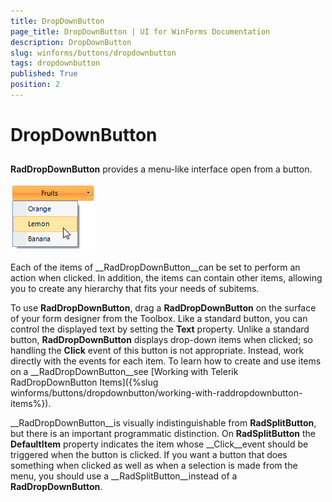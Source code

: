 ```yaml
---
title: DropDownButton
page_title: DropDownButton | UI for WinForms Documentation
description: DropDownButton
slug: winforms/buttons/dropdownbutton
tags: dropdownbutton
published: True
position: 2
---
```


# DropDownButton



## 

__RadDropDownButton__ provides a menu-like interface open from a button.

![buttons-dropdownbutton-overview 001](images/buttons-dropdownbutton-overview001.png)

Each of the items of __RadDropDownButton__can be set to perform an action when clicked. In addition, the items can contain other items, allowing you to create any hierarchy that fits your needs of subitems. 

To use __RadDropDownButton__, drag a __RadDropDownButton__ on the surface of your form designer from the Toolbox. Like a standard button, you can control the displayed text by setting the __Text__ property. Unlike a standard button, __RadDropDownButton__ displays drop-down items when clicked; so handling the __Click__ event of this button is not appropriate. Instead, work directly with the events for each item. To learn how to create and use items on a __RadDropDownButton__see [Working with Telerik RadDropDownButton Items]({%slug winforms/buttons/dropdownbutton/working-with-raddropdownbutton-items%}).

__RadDropDownButton__is visually indistinguishable from __RadSplitButton__, but there is an important programmatic distinction. On __RadSplitButton__ the __DefaultItem__ property indicates the item whose __Click__event should be triggered when the button is clicked. If you want a button that does something when clicked as well as when a selection is made from the menu, you should use a __RadSplitButton__instead of a __RadDropDownButton__.
